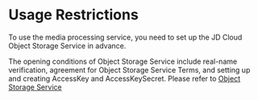 # Usage Restrictions


To use the media processing service, you need to set up the JD Cloud Object Storage Service in advance.

The opening conditions of Object Storage Service include real-name verification, agreement for Object Storage Service Terms, and setting up and creating AccessKey and AccessKeySecret. Please refer to [Object Storage Service](../../../Storage-and-CDN/Object-Storage-Service/Getting-Started/Sign-Up-Service-1.md)
